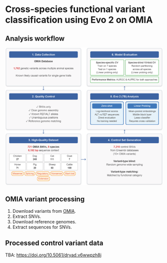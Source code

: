 # Cross-species functional variant classification using Evo 2 on OMIA

## Analysis workflow
![Analysis Workflow](figures/analysis_workflow.png)

## OMIA variant processing
1. Download variants from [OMIA](https://www.omia.org/results/?search_type=advanced&result_type=variant&singlelocus=yes&characterised=yes).
2. Extract SNVs.
3. Download reference genomes.
4. Extract sequences for SNVs.

## Processed control variant data
TBA: https://doi.org/10.5061/dryad.v6wwpzh8j
